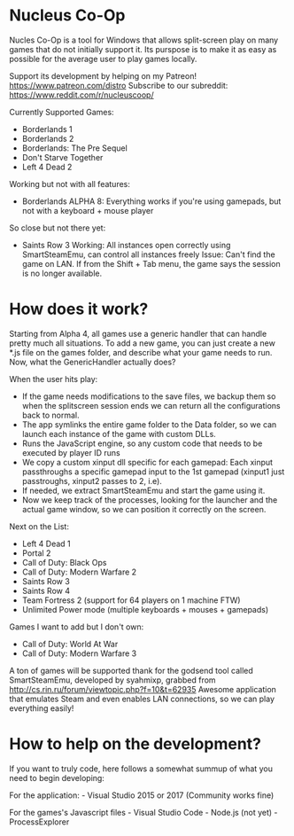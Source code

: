 # Nucleus Co-Op
Nucles Co-Op is a tool for Windows that allows split-screen play on many games that do not initially support it.
Its purspose is to make it as easy as possible for the average user to play games locally.

Support its development by helping on my Patreon! https://www.patreon.com/distro
Subscribe to our subreddit: https://www.reddit.com/r/nucleuscoop/


Currently Supported Games:

- Borderlands 1
- Borderlands 2
- Borderlands: The Pre Sequel
- Don't Starve Together
- Left 4 Dead 2


Working but not with all features:
- Borderlands
	ALPHA 8: Everything works if you're using gamepads, but not with a keyboard + mouse player

So close but not there yet:

- Saints Row 3
	Working: All instances open correctly using SmartSteamEmu, can control all instances freely
	Issue: Can't find the game on LAN. If from the Shift + Tab menu, the game says the session is no longer available.


# How does it work?
Starting from Alpha 4, all games use a generic handler that can handle pretty much all situations.
To add a new game, you can just create a new *.js file on the games folder, and describe what your game needs to run.
Now, what the GenericHandler actually does?

When the user hits play:
- If the game needs modifications to the save files, we backup them so when the splitscreen session ends we can return all the configurations back to normal.
- The app symlinks the entire game folder to the Data folder, so we can launch each instance of the game with custom DLLs.
- Runs the JavaScript engine, so any custom code that needs to be executed by player ID runs
- We copy a custom xinput dll specific for each gamepad: Each xinput passthroughs a specific gamepad input to the 1st gamepad (xinput1 just passtroughs, xinput2 passes to 2, i.e).
- If needed, we extract SmartSteamEmu and start the game using it.
- Now we keep track of the processes, looking for the launcher and the actual game window, so we can position it correctly on the screen.



Next on the List:

- Left 4 Dead 1
- Portal 2
- Call of Duty: Black Ops
- Call of Duty: Modern Warfare 2
- Saints Row 3
- Saints Row 4
- Team Fortress 2 (support for 64 players on 1 machine FTW)
- Unlimited Power mode (multiple keyboards + mouses + gamepads)

Games I want to add but I don't own:

- Call of Duty: World At War
- Call of Duty: Modern Warfare 3


A ton of games will be supported thank for the godsend tool called SmartSteamEmu, developed by syahmixp,  grabbed from http://cs.rin.ru/forum/viewtopic.php?f=10&t=62935 
Awesome application that emulates Steam and even enables LAN connections, so we can play everything easily!


# How to help on the development?
If you want to truly code, here follows a somewhat summup of what you need to begin developing:

For the application:
	- Visual Studio 2015 or 2017 (Community works fine)

For the games's Javascript files
	- Visual Studio Code
	- Node.js (not yet)
	- ProcessExplorer